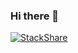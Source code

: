 ### Hi there 👋

[![StackShare](http://img.shields.io/badge/tech-stack-0690fa.svg?style=flat)](https://stackshare.io/leandromineti/my-stack)

<!--
**leandromineti/leandromineti** is a ✨ _special_ ✨ repository because its `README.md` (this file) appears on your GitHub profile.

Here are some ideas to get you started:

- 🔭 I’m currently working on ...
- 🌱 I’m currently learning ...
- 👯 I’m looking to collaborate on ...
- 🤔 I’m looking for help with ...
- 💬 Ask me about ...
- 📫 How to reach me: ...
- 😄 Pronouns: ...
- ⚡ Fun fact: ...
-->
